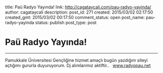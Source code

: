title: Paü Radyo Yayında!
link: http://cagataycali.com/pau-radyo-yayinda/
author: cagataycali
description: 
post_id: 271
created: 2015/03/02 02:17:50
created_gmt: 2015/03/02 00:17:50
comment_status: open
post_name: pau-radyo-yayinda
status: publish
post_type: post

# Paü Radyo Yayında!

* * *

Pamukkale Üniversitesi Gençliğine hizmet amaçlı bugün yazdığım siteyi açtığımı gururla duyuruyorum. Dj alımlarımız aktiftir..   www.radyopau.net